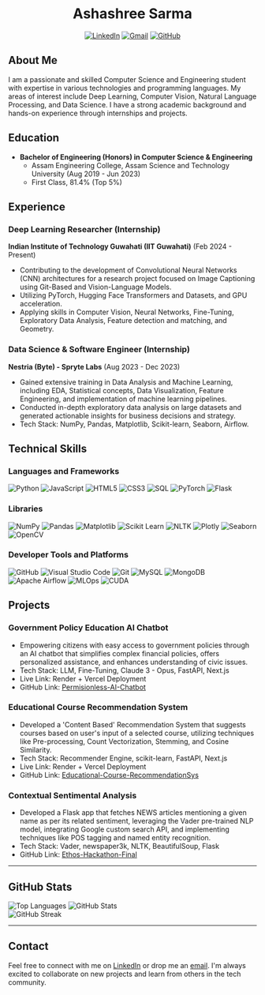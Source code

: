 <h1 align="center">Ashashree Sarma</h1>

<p align="center">
  <a href="https://www.linkedin.com/in/ashashree2000/" target="_blank"><img src="https://img.shields.io/badge/-LinkedIn-0077B5?style=flat-square&logo=Linkedin&logoColor=white" alt="LinkedIn"></a>
  <a href="mailto:ashashreesarma7@gmail.com" target="_blank"><img src="https://img.shields.io/badge/-Gmail-D14836?style=flat-square&logo=Gmail&logoColor=white" alt="Gmail"></a>
  <a href="https://github.com/asha7shree" target="_blank"><img src="https://img.shields.io/badge/-GitHub-181717?style=flat-square&logo=GitHub&logoColor=white" alt="GitHub"></a>
</p>

## About Me

I am a passionate and skilled Computer Science and Engineering student with expertise in various technologies and programming languages. My areas of interest include Deep Learning, Computer Vision, Natural Language Processing, and Data Science. I have a strong academic background and hands-on experience through internships and projects.

## Education

- **Bachelor of Engineering (Honors) in Computer Science & Engineering**
  - Assam Engineering College, Assam Science and Technology University (Aug 2019 - Jun 2023)
  - First Class, 81.4% (Top 5%)

## Experience

### Deep Learning Researcher (Internship)
**Indian Institute of Technology Guwahati (IIT Guwahati)** (Feb 2024 - Present)

- Contributing to the development of Convolutional Neural Networks (CNN) architectures for a research project focused on Image Captioning using Git-Based and Vision-Language Models.
- Utilizing PyTorch, Hugging Face Transformers and Datasets, and GPU acceleration.
- Applying skills in Computer Vision, Neural Networks, Fine-Tuning, Exploratory Data Analysis, Feature detection and matching, and Geometry.

### Data Science & Software Engineer (Internship)
**Nestria (Byte) - Spryte Labs** (Aug 2023 - Dec 2023)

- Gained extensive training in Data Analysis and Machine Learning, including EDA, Statistical concepts, Data Visualization, Feature Engineering, and implementation of machine learning pipelines.
- Conducted in-depth exploratory data analysis on large datasets and generated actionable insights for business decisions and strategy.
- Tech Stack: NumPy, Pandas, Matplotlib, Scikit-learn, Seaborn, Airflow.

## Technical Skills

### Languages and Frameworks
<p>
  <img src="https://img.shields.io/badge/-Python-3776AB?style=flat-square&logo=Python&logoColor=white" alt="Python">
  <img src="https://img.shields.io/badge/-JavaScript-F7DF1E?style=flat-square&logo=JavaScript&logoColor=black" alt="JavaScript">
  <img src="https://img.shields.io/badge/-HTML5-E34F26?style=flat-square&logo=HTML5&logoColor=white" alt="HTML5">
  <img src="https://img.shields.io/badge/-CSS3-1572B6?style=flat-square&logo=CSS3&logoColor=white" alt="CSS3">
  <img src="https://img.shields.io/badge/-SQL-4479A1?style=flat-square&logo=MySQL&logoColor=white" alt="SQL">
  <img src="https://img.shields.io/badge/-PyTorch-EE4C2C?style=flat-square&logo=PyTorch&logoColor=white" alt="PyTorch">
  <img src="https://img.shields.io/badge/-Flask-000000?style=flat-square&logo=Flask&logoColor=white" alt="Flask">
</p>

### Libraries
<p>
  <img src="https://img.shields.io/badge/-NumPy-013243?style=flat-square&logo=NumPy&logoColor=white" alt="NumPy">
  <img src="https://img.shields.io/badge/-Pandas-150458?style=flat-square&logo=Pandas&logoColor=white" alt="Pandas">
  <img src="https://img.shields.io/badge/-Matplotlib-FF9C34?style=flat-square&logo=Matplotlib&logoColor=white" alt="Matplotlib">
  <img src="https://img.shields.io/badge/-Scikit&#32;Learn-F7931E?style=flat-square&logo=scikit-learn&logoColor=white" alt="Scikit Learn">
  <img src="https://img.shields.io/badge/-NLTK-3776AB?style=flat-square&logo=NLTK&logoColor=white" alt="NLTK">
  <img src="https://img.shields.io/badge/-Plotly-3F4F75?style=flat-square&logo=Plotly&logoColor=white" alt="Plotly">
  <img src="https://img.shields.io/badge/-Seaborn-3776AB?style=flat-square&logo=Seaborn&logoColor=white" alt="Seaborn">
  <img src="https://img.shields.io/badge/-OpenCV-5C3EE8?style=flat-square&logo=OpenCV&logoColor=white" alt="OpenCV">
</p>

### Developer Tools and Platforms
<p>
  <img src="https://img.shields.io/badge/-GitHub-181717?style=flat-square&logo=GitHub&logoColor=white" alt="GitHub">
  <img src="https://img.shields.io/badge/-VSCode-007ACC?style=flat-square&logo=Visual%20Studio%20Code&logoColor=white" alt="Visual Studio Code">
  <img src="https://img.shields.io/badge/-Git-F05032?style=flat-square&logo=Git&logoColor=white" alt="Git">
  <img src="https://img.shields.io/badge/-MySQL-4479A1?style=flat-square&logo=MySQL&logoColor=white" alt="MySQL">
  <img src="https://img.shields.io/badge/-MongoDB-47A248?style=flat-square&logo=MongoDB&logoColor=white" alt="MongoDB">
  <img src="https://img.shields.io/badge/-Apache&#32;Airflow-017CEE?style=flat-square&logo=Apache%20Airflow&logoColor=white" alt="Apache Airflow">
  <img src="https://img.shields.io/badge/-MLOps-FF6F00?style=flat-square&logo=MLOps&logoColor=white" alt="MLOps">
  <img src="https://img.shields.io/badge/-CUDA-76B900?style=flat-square&logo=NVIDIA&logoColor=white" alt="CUDA">
</p>

## Projects

### Government Policy Education AI Chatbot
- Empowering citizens with easy access to government policies through an AI chatbot that simplifies complex financial policies, offers personalized assistance, and enhances understanding of civic issues.
- Tech Stack: LLM, Fine-Tuning, Claude 3 - Opus, FastAPI, Next.js
- Live Link: Render + Vercel Deployment
- GitHub Link: [Permisionless-AI-Chatbot](https://github.com/your-repo/Permisionless-AI-Chatbot)

### Educational Course Recommendation System
- Developed a 'Content Based' Recommendation System that suggests courses based on user's input of a selected course, utilizing techniques like Pre-processing, Count Vectorization, Stemming, and Cosine Similarity.
- Tech Stack: Recommender Engine, scikit-learn, FastAPI, Next.js
- Live Link: Render + Vercel Deployment
- GitHub Link: [Educational-Course-RecommendationSys](https://github.com/your-repo/Educational-Course-RecommendationSys)

### Contextual Sentimental Analysis
- Developed a Flask app that fetches NEWS articles mentioning a given name as per its related sentiment, leveraging the Vader pre-trained NLP model, integrating Google custom search API, and implementing techniques like POS tagging and named entity recognition.
- Tech Stack: Vader, newspaper3k, NLTK, BeautifulSoup, Flask
- GitHub Link: [Ethos-Hackathon-Final](https://github.com/your-repo/Ethos-Hackathon-Final)



 <hr/>

 <h2>GitHub Stats</h2>

 <div>
   <img src="https://github-readme-stats.vercel.app/api/top-langs?username=ashashree2000&show_icons=true&locale=en&layout=compact" alt="Top Languages"/>
   <img src="https://github-readme-stats.vercel.app/api?username=ashashree2000&show_icons=true&locale=en" alt="GitHub Stats"/>
 </div>

 <div>
   <img src="https://github-readme-streak-stats.herokuapp.com/?user=ashashree2000&" alt="GitHub Streak"/>
 </div>

 <hr/>

 <h2>Contact</h2>

 <p>Feel free to connect with me on <a href="https://www.linkedin.com/in/ashashree17321/">LinkedIn</a> or drop me an <a href="mailto:ashashreesarma7@gmail.com">email</a>. I'm always excited to collaborate on new projects and learn from others in the tech community.</p>
 </div>
